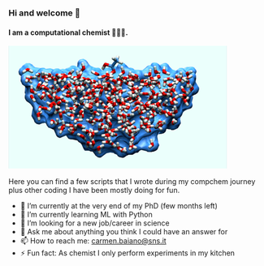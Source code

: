 ### Hi and welcome 👋



#### I am a computational chemist 👩🏻‍💻. 

![A nice example!](Picture1.png)

Here you can find a few scripts that 
I wrote during my compchem journey 
plus other coding I have been mostly 
doing for fun.

- 🔭 I’m currently at the very end of my PhD (few months left)
- 🌱 I’m currently learning ML with Python
- 👯 I’m looking for a new job/career in science
- 💬 Ask me about anything you think I could have an answer for
- 📫 How to reach me: carmen.baiano@sns.it
- ⚡ Fun fact: As chemist I only perform experiments in my kitchen 

